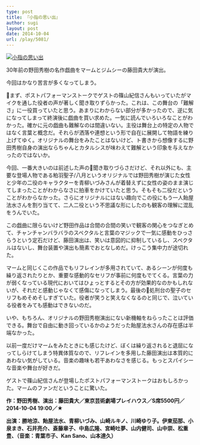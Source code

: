 ```yaml
---
type: post
title: 『小指の思い出』
author: sugi
layout: post
date: 2014-10-04
url: /play/5081/
---
```

<a href="http://i2.wp.com/asharpminor.com/wp-content/uploads/2014/10/koyubi1.jpg" onclick="_gaq.push(['_trackEvent', 'outbound-article', 'http://asharpminor.com/wp-content/uploads/2014/10/koyubi1.jpg', '']);" ><img src="http://i2.wp.com/asharpminor.com/wp-content/uploads/2014/10/koyubi1.jpg?resize=212%2C300" alt="小指の思い出" class="alignleft size-medium wp-image-5083" data-recalc-dims="1" /></a>

30年前の野田秀樹の名作戯曲をマームとジムシーの藤田貴大が演出。

今回はかなり苦言が多くなってしまう。

まず、ポストパフォーマンストークでゲストの篠山紀信さんもいっていたがマイクを通した役者の声が著しく聞き取りずらかった。これは、この舞台の「難解さ」に一役買っていたと思う。あまりにわからない部分が多かったので、逆に気になってしまって終演後に戯曲を買い求めた。一気に読んでいろいろなことがわかった。確かに元の戯曲も難解なのは間違いない。主役は舞台上の特定の人物ではなく言葉と概念だ。それらが洒落や連想という形で自在に展開して物語を練り上げてゆく。オリジナルの舞台をみたことはないけど、ト書きから想像するに野田秀樹自身の演出ならちゃんとカタルシスが味わえて難解という印象を与えなかったのではないか。

今回、一番大きいのは前述した声の聞き取りづらさだけど、それ以外にも、主要な登場人物である粕羽聖子/八月というオリジナルでは野田秀樹が演じた女性と少年の二役のキャラクターを青柳いづみさんが着替えずに女性の姿のまま演じてしまったことがわからなさに拍車をかけていたと思う。そもそも二役だということがわからなかった。さらにオリジナルにはない趣向でこの役にもう一人飴屋法水さんを割り当てて、二人二役という不思議な形にしたのも観客の理解に混乱をうんでいた。

この戯曲に限らないけど野田作品は合間の合間の笑いで観客の関心をつなぎとめて、チャンチャンバラバラのスペクタルと言葉のマジックで一気に感動をひっさらうという定石だけど、藤田演出は、笑いは意図的に抑制しているし、スペクタルはないし、舞台装置や演出も簡素でおとなしめだ。けっこう集中力が途切れた。

マームと同じくこの作品でもリフレインが多用されていて、あるシーンが何度も繰り返されたりとか、重要な感動的なセリフが事前に何度もでてくる。言葉の力が弱くなっている現代においてはひょっとするとその方が効果的なのかもしれないが、それだと感動じゃなくて感傷になってしまう。最後の処刑台の聖子のセリフもめそめそしすぎていた。役者が笑うと笑えなくなるのと同じで、泣いている役者をみても感動はできないのだ。

いや、もちろん、オリジナルの野田秀樹演出にない新機軸をねらったことは評価できる。舞台で自由に動き回っているかのようだった飴屋法水さんの存在感は半端なかった。

以前一度だけマームをみたときにも感じたけど、ぼくは繰り返されると退屈になってしらけてしまう特異体質なので、リフレインを多用した藤田演出は本質的にあわない気がしている。音楽の趣味も若干あわなさを感じる。もっとスパイシーな音楽や舞台が好きだ。

ゲストで篠山紀信さんが登場したポストパフォーマンストークはおもしろかった。マームのファンだということに驚いた。

**作：野田秀樹、演出：藤田貴大／東京芸術劇場プレイハウス／S席5500円／2014-10-04 19:00／★**

**出演：勝地涼、飴屋法水、青柳いづみ、山崎ルキノ、川崎ゆり子。伊東茄那、小泉まき、石井亮介、斎藤章子、中島広隆、宮崎吐夢、山内健司、山中崇、松重豊、（音楽：青葉市子、Kan Sano、山本達久）**

